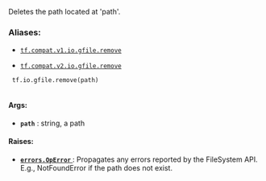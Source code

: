 Deletes the path located at 'path'.



### Aliases:

- [ `tf.compat.v1.io.gfile.remove` ](/api_docs/python/tf/io/gfile/remove)

- [ `tf.compat.v2.io.gfile.remove` ](/api_docs/python/tf/io/gfile/remove)



```
 tf.io.gfile.remove(path)
 
```



#### Args:

- **`path`** : string, a path



#### Raises:

- **[ `errors.OpError` ](/api_docs/python/tf/errors/OpError)** : Propagates any errors reported by the FileSystem API.  E.g.,
NotFoundError if the path does not exist.

